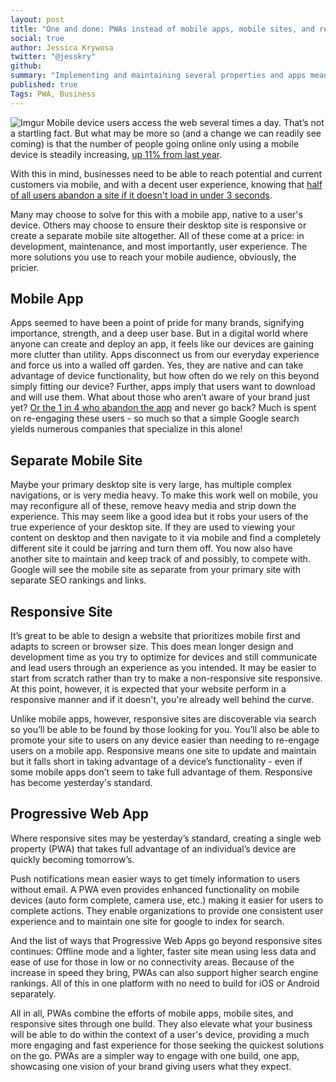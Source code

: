 ```yaml
---
layout: post
title: "One and done: PWAs instead of mobile apps, mobile sites, and responsive design"
social: true
author: Jessica Krywosa
twitter: "@jesskry"
github:
summary: "Implementing and maintaining several properties and apps means longer development, more maintenance, and most importantly, differing user experiences."
published: true
Tags: PWA, Business
---
```


![Imgur](https://i.imgur.com/aObTM19.jpg)
Mobile device users access the web several times a day. That’s not a startling fact. But what may be more so (and a change we can readily see coming) is that the number of people going online only using a mobile device is steadily increasing, [up 11% from last year](https://www.emarketer.com/Report/US-Digital-Users-eMarketer-Forecast-2017/2001987). 

With this in mind, businesses need to be able to reach potential and current customers via mobile, and with a decent user experience, knowing that [half of all users abandon a site if it doesn't load in under 3 seconds](https://www.doubleclickbygoogle.com/articles/mobile-speed-matters/). 

Many may choose to solve for this with a mobile app, native to a user's device. Others may choose to ensure their desktop site is responsive or create a separate mobile site altogether. All of these come at a price: in development, maintenance, and most importantly, user experience. The more solutions you use to reach your mobile audience, obviously, the pricier. 

## Mobile App
Apps seemed to have been a point of pride for many brands, signifying importance, strength, and a deep user base. But in a digital world where anyone can create and deploy an app, it feels like our devices are gaining more clutter than utility. Apps disconnect us from our everyday experience and force us into a walled off garden. Yes, they are native and can take advantage of device functionality, but how often do we rely on this beyond simply fitting our device? Further, apps imply that users want to download and will use them. What about those who aren’t aware of your brand just yet? [Or the 1 in 4 who abandon the app](https://techcrunch.com/2016/05/31/nearly-1-in-4-people-abandon-mobile-apps-after-only-one-use/) and never go back? Much is spent on re-engaging these users - so much so that a simple Google search yields numerous companies that specialize in this alone!

## Separate Mobile Site
Maybe your primary desktop site is very large, has multiple complex navigations, or is very media heavy. To make this work well on mobile, you may reconfigure all of these, remove heavy media and strip down the experience. This may seem like a good idea but it robs your users of the true experience of your desktop site. If they are used to viewing your content on desktop and then navigate to it via mobile and find a completely different site it could be jarring and turn them off. You now also have another site to maintain and keep track of and possibly, to compete with. Google will see the mobile site as separate from your primary site with separate SEO rankings and links. 

## Responsive Site
It’s great to be able to design a website that prioritizes mobile first and adapts to screen or browser size. This does mean longer design and development time as you try to optimize for devices and still communicate and lead users through an experience as you intended. It may be easier to start from scratch rather than try to make a non-responsive site responsive. At this point, however, it is expected that your website perform in a responsive manner and if it doesn't, you're already well behind the curve. 

Unlike mobile apps, however, responsive sites are discoverable via search so you’ll be able to be found by those looking for you. You’ll also be able to promote your site to users on any device easier than needing to re-engage users on a mobile app. Responsive means one site to update and maintain but it falls short in taking advantage of a device’s functionality - even if some mobile apps don’t seem to take full advantage of them. Responsive has become yesterday's standard. 

## Progressive Web App
Where responsive sites may be yesterday’s standard, creating a single web property (PWA) that takes full advantage of an individual’s device are quickly becoming tomorrow’s.

Push notifications mean easier ways to get timely information to users without email. A PWA even provides enhanced functionality on mobile devices (auto form complete, camera use, etc.) making it easier for users to complete actions. They enable organizations to provide one consistent user experience and to maintain one site for google to index for search.

And the list of ways that Progressive Web Apps go beyond responsive sites continues: Offline mode and a lighter, faster site mean using less data and ease of use for those in low or no connectivity areas. Because of the increase in speed they bring, PWAs can also support higher search engine rankings. All of this in one platform with no need to build for iOS or Android separately.

All in all, PWAs combine the efforts of mobile apps, mobile sites, and responsive sites through one build. They also elevate what your business will be able to do within the context of a user's device, providing a much more engaging and fast experience for those seeking the quickest solutions on the go. PWAs are a simpler way to engage with one build, one app, showcasing one vision of your brand giving users what they expect. 

